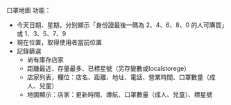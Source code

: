 口罩地圖 功能：

* 今天日期、星期，分別顯示「身份證最後一碼為 2、4、6、8、0 的人可購買」或 1、3、5、7、9 
* 現在位置，取得使用者當前位置
* 記錄篩選
  * 尚有庫存店家
  * 距離最近、存量最多、已標星號（另存變數或localstorege）
  * 店家列表，欄位：店名、距離、地址、電話、營業時間、口罩數量（成人、兒童）
  * 地圖顯示：店家：更新時間、導航、口罩數量（成人、兒童）、標星號